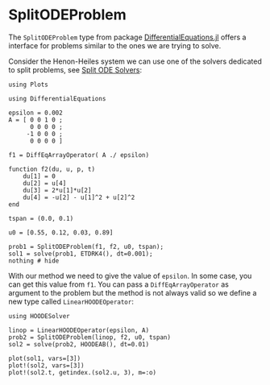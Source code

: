 # SplitODEProblem

The `SplitODEProblem` type from package [DifferentialEquations.jl](https://diffeq.sciml.ai/stable/types/split_ode_types/) offers a interface for problems similar to the ones we are trying to solve.

Consider the Henon-Heiles system we can use one of the solvers dedicated to split problems, see [Split ODE Solvers](https://diffeq.sciml.ai/stable/solvers/split_ode_solve/#split_ode_solve):

```@setup 4
using Plots
```

```@example 4
using DifferentialEquations

epsilon = 0.002
A = [ 0 0 1 0 ;
      0 0 0 0 ;
     -1 0 0 0 ;
      0 0 0 0 ]

f1 = DiffEqArrayOperator( A ./ epsilon)

function f2(du, u, p, t)
    du[1] = 0
    du[2] = u[4]
    du[3] = 2*u[1]*u[2]
    du[4] = -u[2] - u[1]^2 + u[2]^2 
end

tspan = (0.0, 0.1)

u0 = [0.55, 0.12, 0.03, 0.89]

prob1 = SplitODEProblem(f1, f2, u0, tspan);
sol1 = solve(prob1, ETDRK4(), dt=0.001);
nothing # hide
```
With our method we need to give the value of `epsilon`. In some case, you can get this value from `f1`.
You can pass a `DiffEqArrayOperator` as argument to the problem but the method is not always valid 
so we define a new type called `LinearHOODEOperator`:

```@example 4
using HOODESolver

linop = LinearHOODEOperator(epsilon, A)
prob2 = SplitODEProblem(linop, f2, u0, tspan)
sol2 = solve(prob2, HOODEAB(), dt=0.01)

plot(sol1, vars=[3])
plot!(sol2, vars=[3])
plot!(sol2.t, getindex.(sol2.u, 3), m=:o)
```
